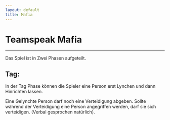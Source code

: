 ```yaml
---
layout: default
title: Mafia
---
```


# Teamspeak Mafia
---

Das Spiel ist in Zwei Phasen aufgeteilt.

## Tag:
In der Tag Phase können die Spieler eine Person erst Lynchen und dann Hinrichten lassen.

Eine Gelynchte Person darf noch eine Verteidigung abgeben. Sollte während der Verteidigung eine
Person angegriffen werden, darf sie sich verteidigen. (Verbal gesprochen natürlich).